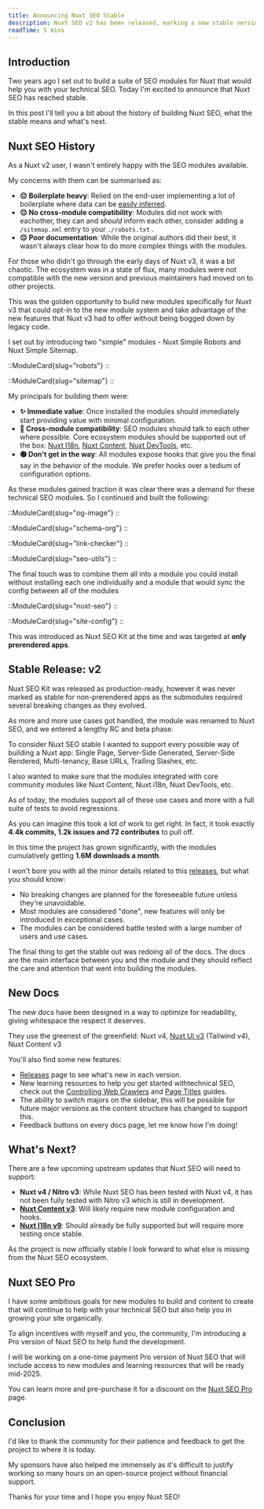 ```yaml
---
title: Announcing Nuxt SEO Stable
description: Nuxt SEO v2 has been released, marking a new stable version. Learn about the journey of Nuxt SEO and what's next.
readTime: 5 mins
---
```


## Introduction

Two years ago I set out to build a suite of SEO modules for Nuxt that would help you with your technical SEO. Today
I'm excited to announce that Nuxt SEO has reached stable.

In this post I'll tell you a bit about the history of building Nuxt SEO, what the stable means and what's next.

## Nuxt SEO History

As a Nuxt v2 user, I wasn't entirely happy with the SEO modules available.

My concerns with them can be summarised as:
- **😔 Boilerplate heavy**: Relied on the end-user implementing a lot of boilerplate where data can be [easily inferred](/docs/sitemap/guides/data-sources).
- **😔 No cross-module compatibility**: Modules did not work with eachother, they can and _should_ inform each other, consider adding a `/sitemap.xml` entry to your `./robots.txt` .
- **😔 Poor documentation**: While the original authors did their best, it wasn't always clear how to do more complex things with the modules.

For those who didn't go through the early days of Nuxt v3, it was a bit chaotic. The ecosystem was in a state of flux, many modules were not compatible with the new version
and previous maintainers had moved on to other projects.

This was the golden opportunity to build new modules specifically for Nuxt v3 that could opt-in to the new module system
and take advantage of the new features that Nuxt v3 had to offer without being bogged down by legacy code.

I set out by introducing two "simple" modules - Nuxt Simple Robots and Nuxt Simple Sitemap.

<div class="grid grid-cols-2 gap-5">

::ModuleCard{slug="robots"}
::

::ModuleCard{slug="sitemap"}
::

</div>

My principals for building them were:
- **✨ Immediate value**: Once installed the modules should immediately start providing value with minimal configuration.
- **🔄 Cross-module compatibility**: SEO modules should talk to each other where possible. Core ecosystem modules should be supported
  out of the box: [Nuxt I18n](https://i18n.nuxtjs.org/), [Nuxt Content](https://content.nuxt.com/), [Nuxt DevTools](https://devtools.nuxt.com/), etc.
- **🟢 Don't get in the way**: All modules expose hooks that give you the final say in the behavior of the module. We prefer hooks over a tedium of configuration options.

As these modules gained traction it was clear there was a demand for these technical SEO modules. So I continued and built the following:

<div class="grid grid-cols-2 gap-5">

::ModuleCard{slug="og-image"}
::

::ModuleCard{slug="schema-org"}
::

::ModuleCard{slug="link-checker"}
::

::ModuleCard{slug="seo-utils"}
::

</div>

The final touch was to combine them all into a module you could install without installing each one individually
and a module that would sync the config between all of the modules

<div class="grid grid-cols-2 gap-5">

::ModuleCard{slug="nuxt-seo"}
::

::ModuleCard{slug="site-config"}
::

</div>

This was introduced as Nuxt SEO Kit at the time and was targeted at **only prerendered apps**.

## Stable Release: v2

Nuxt SEO Kit was released as production-ready, however it was never marked as stable for non-prerendered apps as the submodules
required several breaking changes as they evolved.

As more and more use cases got handled, the module was renamed to Nuxt SEO, and we entered a lengthy RC and beta phase.

To consider Nuxt SEO stable I wanted to support every possible way of building a Nuxt app:
Single Page, Server-Side Generated, Server-Side Rendered, Multi-tenancy, Base URLs, Trailing Slashes, etc.

I also wanted to make sure that the modules integrated with core community modules like Nuxt Content, Nuxt i18n, Nuxt DevTools, etc.

As of today, the modules support all of these use cases and more with a full suite of tests to avoid regressions.

As you can imagine this took a lot of work to get right. In fact, it took exactly
**4.4k commits, 1.2k issues and 72 contributes** to pull off.

In this time the project has grown significantly, with the modules cumulatively getting **1.6M downloads a month**.

I won't bore you with all the minor details related to this [releases](/releases), but what you should know:
- No breaking changes are planned for the foreseeable future unless they're unavoidable.
- Most modules are considered "done", new features will only be introduced in exceptional cases.
- The modules can be considered battle tested with a large number of users and use cases.

The final thing to get the stable out was redoing all of the docs. The docs are the main interface between you and the module
and they should reflect the care and attention that went into building the modules.

## New Docs

The new docs have been designed in a way to optimize for readability, giving whitespace the respect it deserves.

They use the greenest of the greenfield: Nuxt v4, [Nuxt UI v3](https://ui3.nuxt.dev/) (Tailwind v4), Nuxt Content v3

You'll also find some new features:
- [Releases](/releases) page to see what's new in each version.
- New learning resources to help you get started withtechnical SEO, check out the [Controlling Web Crawlers](learn/controlling-crawlers) and [Page Titles](/learn/mastering-meta/titles) guides.
- The ability to switch majors on the sidebar, this will be possible for future major versions as the content structure has changed to support this.
- Feedback buttons on every docs page, let me know how I'm doing!

## What's Next?

There are a few upcoming upstream updates that Nuxt SEO will need to support:

- **Nuxt v4 / Nitro v3**: While Nuxt SEO has been tested with Nuxt v4, it has not been fully tested with Nitro v3 which is still in development.
- **[Nuxt Content v3](https://content3.nuxt.dev/)**: Will likely require new module configuration and hooks.
- **[Nuxt I18n v9](https://i18n.nuxtjs.org/docs/v9/guide/breaking-changes-in-v9)**: Should already be fully supported but will require more testing once stable.

As the project is now officially stable I look forward to what else is missing from the Nuxt SEO ecosystem.

## Nuxt SEO Pro

I have some ambitious goals for new modules to build and content to create that will continue to help with your technical SEO but
also help you in growing your site organically.

To align incentives with myself and you, the community, I'm introducing a Pro version of Nuxt SEO to help fund the development.

I will be working on a one-time payment Pro version of Nuxt SEO that will include access to new modules and learning resources
that will be ready mid-2025.

You can learn more and pre-purchase it for a discount on the [Nuxt SEO Pro](/pro) page.

## Conclusion

I'd like to thank the community for their patience and feedback to get the project to where it is today.

My sponsors have also helped me immensely as it's difficult to justify working so many hours on an open-source project without financial support.

Thanks for your time and I hope you enjoy Nuxt SEO!
